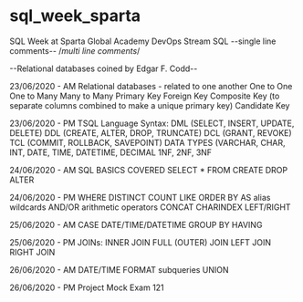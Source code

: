 # sql_week_sparta
SQL Week at Sparta Global Academy DevOps Stream
SQL
--single line comments--
/*multi
line
comments*/

--Relational databases coined by Edgar F. Codd--

23/06/2020 - AM
Relational databases - related to one another
One to One
One to Many
Many to Many
Primary Key
Foreign Key
Composite Key (to separate columns combined to make a unique primary key)
Candidate Key

23/06/2020 - PM
TSQL Language Syntax:
DML (SELECT, INSERT, UPDATE, DELETE)
DDL (CREATE, ALTER, DROP, TRUNCATE)
DCL (GRANT, REVOKE)
TCL (COMMIT, ROLLBACK, SAVEPOINT)
DATA TYPES (VARCHAR, CHAR, INT, DATE, TIME, DATETIME, DECIMAL
1NF, 2NF, 3NF

24/06/2020 - AM
SQL BASICS COVERED
SELECT *
FROM
CREATE
DROP
ALTER

24/06/2020 - PM
WHERE
DISTINCT
COUNT
LIKE
ORDER BY
AS alias
wildcards
AND/OR
arithmetic operators
CONCAT
CHARINDEX
LEFT/RIGHT

25/06/2020 - AM
CASE
DATE/TIME/DATETIME
GROUP BY
HAVING

25/06/2020 - PM
JOINs:
INNER JOIN
FULL (OUTER) JOIN
LEFT JOIN
RIGHT JOIN

26/06/2020 - AM
DATE/TIME FORMAT
subqueries
UNION

26/06/2020 - PM
Project
Mock Exam
121

